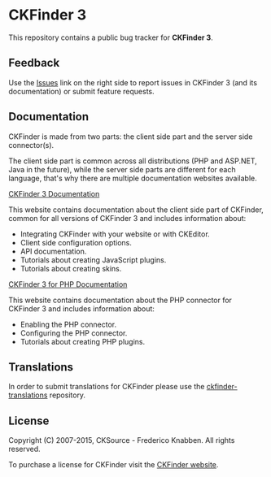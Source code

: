 # CKFinder 3

This repository contains a public bug tracker for **CKFinder 3**.

## Feedback

Use the [Issues](https://github.com/ckfinder/ckfinder/issues) link on the right side to report issues in CKFinder 3 
(and its documentation) or submit feature requests.

## Documentation

CKFinder is made from two parts: the client side part and the server side connector(s).

The client side part is common across all distributions (PHP and ASP.NET, Java in the future), while
the server side parts are different for each language, that's why there are multiple documentation websites available. 

[CKFinder 3 Documentation](http://docs.cksource.com/ckfinder3/)
 
This website contains documentation about the client side part of CKFinder, common for all versions of CKFinder 3
and includes information about:

 * Integrating CKFinder with your website or with CKEditor.
 * Client side configuration options.
 * API documentation.
 * Tutorials about creating JavaScript plugins.
 * Tutorials about creating skins. 

[CKFinder 3 for PHP Documentation](http://docs.cksource.com/ckfinder3-php/)

This website contains documentation about the PHP connector for CKFinder 3 and includes information about:

 * Enabling the PHP connector.
 * Configuring the PHP connector.
 * Tutorials about creating PHP plugins.

## Translations

In order to submit translations for CKFinder please use the 
[ckfinder-translations](https://github.com/ckfinder/ckfinder-translations) repository. 

## License

Copyright (C) 2007-2015, CKSource - Frederico Knabben. All rights reserved.

To purchase a license for CKFinder visit the [CKFinder website](http://cksource.com/ckfinder).
